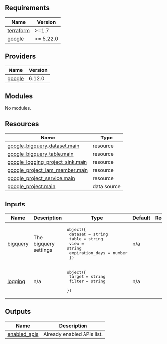 <!-- BEGIN_TF_DOCS -->
## Requirements

| Name | Version |
|------|---------|
| <a name="requirement_terraform"></a> [terraform](#requirement\_terraform) | >=1.7 |
| <a name="requirement_google"></a> [google](#requirement\_google) | >= 5.22.0 |

## Providers

| Name | Version |
|------|---------|
| <a name="provider_google"></a> [google](#provider\_google) | 6.12.0 |

## Modules

No modules.

## Resources

| Name | Type |
|------|------|
| [google_bigquery_dataset.main](https://registry.terraform.io/providers/hashicorp/google/latest/docs/resources/bigquery_dataset) | resource |
| [google_bigquery_table.main](https://registry.terraform.io/providers/hashicorp/google/latest/docs/resources/bigquery_table) | resource |
| [google_logging_project_sink.main](https://registry.terraform.io/providers/hashicorp/google/latest/docs/resources/logging_project_sink) | resource |
| [google_project_iam_member.main](https://registry.terraform.io/providers/hashicorp/google/latest/docs/resources/project_iam_member) | resource |
| [google_project_service.main](https://registry.terraform.io/providers/hashicorp/google/latest/docs/resources/project_service) | resource |
| [google_project.main](https://registry.terraform.io/providers/hashicorp/google/latest/docs/data-sources/project) | data source |

## Inputs

| Name | Description | Type | Default | Required |
|------|-------------|------|---------|:--------:|
| <a name="input_bigquery"></a> [bigquery](#input\_bigquery) | The bigquery settings | <pre>object({<br/>    dataset         = string<br/>    table           = string<br/>    view            = string<br/>    expiration_days = number<br/>  })</pre> | n/a | yes |
| <a name="input_logging"></a> [logging](#input\_logging) | n/a | <pre>object({<br/>    target = string<br/>    filter = string<br/>  })</pre> | n/a | yes |

## Outputs

| Name | Description |
|------|-------------|
| <a name="output_enabled_apis"></a> [enabled\_apis](#output\_enabled\_apis) | Already enabled APIs list. |
<!-- END_TF_DOCS -->